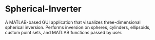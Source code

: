 # Spherical-Inverter
A MATLAB-based GUI application that visualizes three-dimensional spherical inversion. Performs inversion on spheres, cylinders, ellipsoids, custom point sets, and MATLAB functions passed by user.
